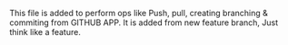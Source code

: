 This file is added to perform ops like Push, pull, creating branching & commiting from GITHUB APP.
It is added from new feature branch, Just think like a feature.